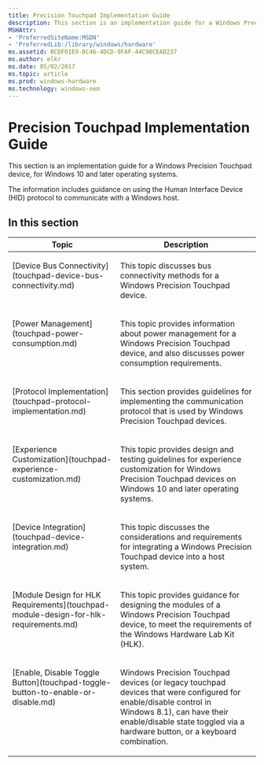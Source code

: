```yaml
---
title: Precision Touchpad Implementation Guide
description: This section is an implementation guide for a Windows Precision Touchpad device, for Windows 10 and later operating systems.
MSHAttr:
- 'PreferredSiteName:MSDN'
- 'PreferredLib:/library/windows/hardware'
ms.assetid: BCDF01E9-BC46-4DCD-9FAF-44C90CEAD237
ms.author: elkr
ms.date: 05/02/2017
ms.topic: article
ms.prod: windows-hardware
ms.technology: windows-oem
---
```


# Precision Touchpad Implementation Guide


This section is an implementation guide for a Windows Precision Touchpad device, for Windows 10 and later operating systems.

The information includes guidance on using the Human Interface Device (HID) protocol to communicate with a Windows host.

## In this section


<table>
<thead valign="bottom">
<tr class="header">
<th>Topic</th>
<th>Description</th>
</tr>
</thead>
<tbody valign="top">
<tr class="odd">
<td><p>[Device Bus Connectivity](touchpad-device-bus-connectivity.md)</p></td>
<td><p>This topic discusses bus connectivity methods for a Windows Precision Touchpad device.</p></td>
</tr>
<tr class="even">
<td><p>[Power Management](touchpad-power-consumption.md)</p></td>
<td><p>This topic provides information about power management for a Windows Precision Touchpad device, and also discusses power consumption requirements.</p></td>
</tr>
<tr class="odd">
<td><p>[Protocol Implementation](touchpad-protocol-implementation.md)</p></td>
<td><p>This section provides guidelines for implementing the communication protocol that is used by Windows Precision Touchpad devices.</p></td>
</tr>
<tr class="even">
<td><p>[Experience Customization](touchpad-experience-customization.md)</p></td>
<td><p>This topic provides design and testing guidelines for experience customization for Windows Precision Touchpad devices on Windows 10 and later operating systems.</p></td>
</tr>
<tr class="odd">
<td><p>[Device Integration](touchpad-device-integration.md)</p></td>
<td><p>This topic discusses the considerations and requirements for integrating a Windows Precision Touchpad device into a host system.</p></td>
</tr>
<tr class="even">
<td><p>[Module Design for HLK Requirements](touchpad-module-design-for-hlk-requirements.md)</p></td>
<td><p>This topic provides guidance for designing the modules of a Windows Precision Touchpad device, to meet the requirements of the Windows Hardware Lab Kit (HLK).</p></td>
</tr>
<tr class="odd">
<td><p>[Enable, Disable Toggle Button](touchpad-toggle-button-to-enable-or-disable.md)</p></td>
<td><p>Windows Precision Touchpad devices (or legacy touchpad devices that were configured for enable/disable control in Windows 8.1), can have their enable/disable state toggled via a hardware button, or a keyboard combination.</p></td>
</tr>
</tbody>
</table>
